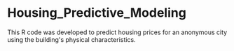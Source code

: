 # Housing_Predictive_Modeling
This R code was developed to predict housing prices for an anonymous city using the building's physical characteristics. 

